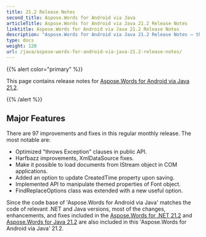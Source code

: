 ```yaml
---
title: 21.2 Release Notes
second_title: Aspose.Words for Android via Java
articleTitle: Aspose.Words for Android via Java 21.2 Release Notes
linktitle: Aspose.Words for Android via Java 21.2 Release Notes
description: "Aspose.Words for Android via Java 21.2 Release Notes – the latest updates and fixes."
type: docs
weight: 120
url: /java/aspose-words-for-android-via-java-21.2-release-notes/
---
```


{{% alert color="primary" %}}

This page contains release notes for [Aspose.Words for Android via Java 21.2](https://releases.aspose.com/words/java/21.2/).

{{% /alert %}}


## Major Features

There are 97 improvements and fixes in this regular monthly release. The most notable are:

- Optimized "throws Exception" clauses in public API.
- Harfbazz improvements, XmlDataSource fixes.
- Make it possible to load documents from IStream object in COM applications.
- Added an option to update CreatedTime property upon saving.
- Implemented API to manipulate themed properties of Font object.
- FindReplaceOptions class was extended with a new useful option.

Since the code base of 'Aspose.Words for Android via Java' matches the code of relevant .NET and Java versions, most of the changes, enhancements, and fixes included in the [Aspose.Words for .NET 21.2](/words/net/aspose-words-for-net-21-2-release-notes/) and [Aspose.Words for Java 21.2](/words/java/aspose-words-for-java-21-2-release-notes/) are also included in this 'Aspose.Words for Android via Java' 21.2.
